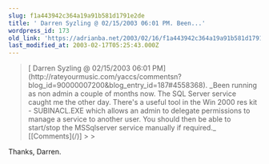 ```yaml
---
slug: f1a443942c364a19a91b581d1791e2de
title: ' Darren Syzling @ 02/15/2003 06:01 PM. Been...'
wordpress_id: 173
old_link: 'https://adrianba.net/2003/02/16/f1a443942c364a19a91b581d1791e2de/'
last_modified_at: 2003-02-17T05:25:43.000Z
---
```


<blockquote>[
Darren Syzling @ 02/15/2003 06:01 PM](http://rateyourmusic.com/yaccs/commentsn?blog_id=90000007200&blog_entry_id=187#4558368). _Been running as non
admin a couple of months now. The SQL Server service caught me the
other day. There's a useful tool in the Win 2000 res kit -
SUBINACL.EXE which allows an admin to delegate permissions to
manage a service to another user. You should then be able to
start/stop the MSSqlserver service manually if required._
[[Comments](/)]
> 
> </blockquote>

Thanks, Darren.
